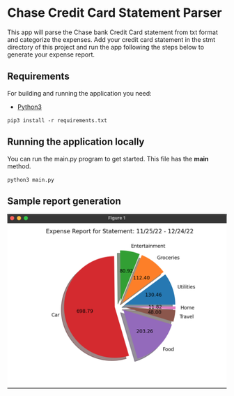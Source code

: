 # Chase Credit Card Statement Parser

This app will parse the Chase bank Credit Card statement from txt format and categorize the 
expenses. Add your credit card statement in the stmt directory of this project and run the app 
following the steps below to generate your expense report.

## Requirements

For building and running the application you need:

- [Python3](https://www.python.org/downloads/)

```shell
pip3 install -r requirements.txt
```

## Running the application locally

You can run the main.py program to get started. This file has the __main__ method.

```shell
python3 main.py
```

## Sample report generation

![Expense Report](images/cc-stmt-parser-report.png "Sample Expense Report")
